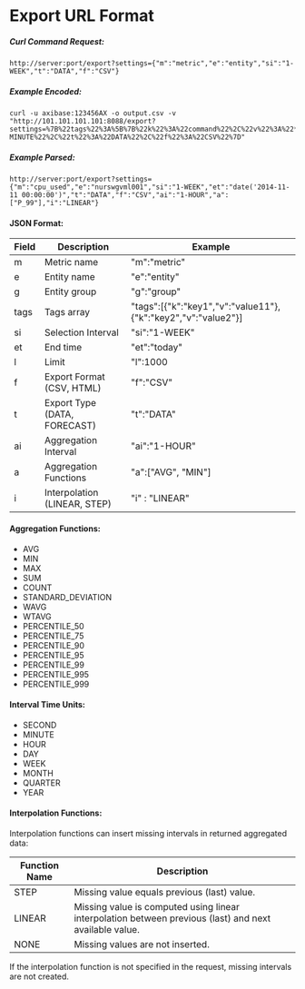 # Export URL Format

##### Curl Command Request:

```
http://server:port/export?settings={"m":"metric","e":"entity","si":"1-WEEK","t":"DATA","f":"CSV"}
```

##### Example Encoded:

```
curl -u axibase:123456AX -o output.csv -v "http://101.101.101.101:8088/export?settings=%7B%22tags%22%3A%5B%7B%22k%22%3A%22command%22%2C%22v%22%3A%22*%22%7D%5D%2C%22m%22%3A%22proc_memory_used%22%2C%22e%22%3A%22awsswgvml001%22%2C%22si%22%3A%223-MINUTE%22%2C%22t%22%3A%22DATA%22%2C%22f%22%3A%22CSV%22%7D"
```

##### Example Parsed:

```
http://server:port/export?settings={"m":"cpu_used","e":"nurswgvml001","si":"1-WEEK","et":"date('2014-11-11 00:00:00')","t":"DATA","f":"CSV","ai":"1-HOUR","a":["P_99"],"i":"LINEAR"}
```

#### JSON Format:

| Field | Description | Example | 
| --- | --- | --- | 
|  m  |  Metric name  |  "m":"metric"  | 
|  e  |  Entity name  |  "e":"entity"  | 
|  g  |  Entity group  |  "g":"group"  | 
|  tags  |  Tags array  |  "tags":[{"k":"key1","v":"value11"},{"k":"key2","v":"value2"}]  | 
|  si  |  Selection Interval  |  "si":"1-WEEK"  | 
|  et  |  End time  |  "et":"today"  | 
|  l  |  Limit  |  "l":1000  | 
|  f  |  Export Format (CSV, HTML)  |  "f":"CSV"  | 
|  t  |  Export Type (DATA, FORECAST)  |  "t":"DATA"  | 
|  ai  |  Aggregation Interval  |  "ai":"1-HOUR"  | 
|  a  |  Aggregation Functions  |  "a":["AVG", "MIN"]  | 
|  i  |  Interpolation (LINEAR, STEP)  |  "i" : "LINEAR"  | 


#### Aggregation Functions:


- AVG
- MIN
- MAX
- SUM
- COUNT
- STANDARD_DEVIATION
- WAVG
- WTAVG
- PERCENTILE_50
- PERCENTILE_75
- PERCENTILE_90
- PERCENTILE_95
- PERCENTILE_99
- PERCENTILE_995
- PERCENTILE_999


#### Interval Time Units:


- SECOND
- MINUTE
- HOUR
- DAY
- WEEK
- MONTH
- QUARTER
- YEAR


#### Interpolation Functions:

Interpolation functions can insert missing intervals in returned aggregated data:

| Function Name | Description | 
| --- | --- | 
|  STEP  |  Missing value equals previous (last) value.  | 
|  LINEAR  |  Missing value is computed using linear interpolation between previous (last) and next available value.  | 
|  NONE  |  Missing values are not inserted.  | 


If the interpolation function is not specified in the request, missing intervals are not created.
